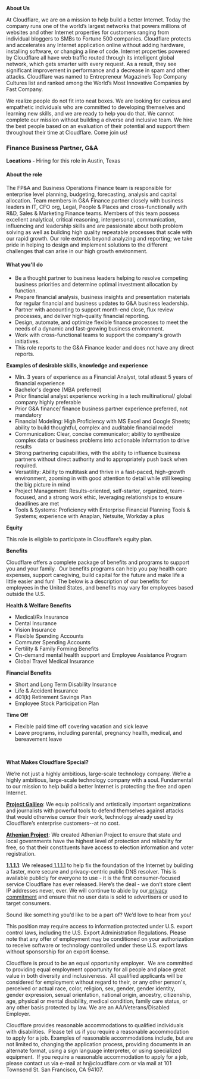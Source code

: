 <div class="content-intro">
	<div><strong>About Us</strong></div>
	<div>
		<p>At Cloudflare, we are on a mission to help build a better Internet. Today the company runs one of the world’s largest networks that powers millions of websites and other Internet properties for customers ranging from individual bloggers to SMBs to Fortune 500 companies. Cloudflare protects and accelerates any Internet application online without adding hardware, installing software, or changing a line of code. Internet properties powered by Cloudflare all have web traffic routed through its intelligent global network, which gets smarter with every request. As a result, they see significant improvement in performance and a decrease in spam and other attacks. Cloudflare was named to Entrepreneur Magazine’s Top Company Cultures list and ranked among the World’s Most Innovative Companies by Fast Company.&nbsp;</p>
		<p><span style="font-weight: 400;">We realize people do not fit into neat boxes. We are looking for curious and empathetic individuals who are committed to developing themselves and learning new skills, and we are ready to help you do that. We cannot complete our mission without building a diverse and inclusive team. We hire the best people based on an evaluation of their potential and support them throughout their time at Cloudflare. Come join us!&nbsp;</span></p>
	</div>
</div>
<h3><strong>Finance Business Partner, G&amp;A</strong></h3>
<p><strong>Locations -&nbsp;</strong>Hiring for this role in Austin, Texas&nbsp;</p>
<h4><strong>About the role</strong></h4>
<p>The FP&amp;A and Business Operations Finance team is responsible for enterprise level planning, budgeting, forecasting, analysis and capital allocation. Team members in G&amp;A Finance partner closely with business leaders in IT, CFO org, Legal, People &amp; Places and cross-functionally with R&amp;D, Sales &amp; Marketing Finance teams. Members of this team possess excellent analytical, critical reasoning, interpersonal, communication, influencing and leadership skills and are passionate about both problem solving as well as building high quality repeatable processes that scale with our rapid growth. Our role extends beyond analyzing and reporting; we take pride in helping to design and implement solutions to the different challenges that can arise in our high growth environment.</p>
<h4><strong>What you'll do</strong></h4>
<ul>
	<li>Be a thought partner to business leaders helping to resolve competing business priorities and determine optimal investment allocation by function.</li>
	<li>Prepare financial analysis, business insights and presentation materials for regular financial and business updates to G&amp;A business leadership.&nbsp;</li>
	<li>Partner with accounting to support month-end close, flux review processes, and deliver high-quality financial reporting.</li>
	<li>Design, automate, and optimize flexible finance processes to meet the needs of a dynamic and fast-growing business environment.</li>
	<li>Work with cross-functional teams to support the company's growth initiatives.</li>
	<li>This role reports to the G&amp;A Finance leader and does not have any direct reports.&nbsp;</li>
</ul>
<p><strong>Examples of desirable skills, knowledge and experience</strong></p>
<ul>
	<li>Min. 3 years of experience as a Financial Analyst, total atleast 5 years of financial experience&nbsp;</li>
	<li>Bachelor's degree (MBA preferred)</li>
	<li>Prior financial analyst experience working in a tech multinational/ global company highly preferable</li>
	<li>Prior G&amp;A finance/ finance business partner experience preferred, not mandatory</li>
	<li>Financial Modeling: High Proficiency with MS Excel and Google Sheets; ability to build thoughtful, complex and auditable financial model</li>
	<li>Communication: Clear, concise communicator; ability to synthesize complex data or business problems into actionable information to drive results</li>
	<li>Strong partnering capabilities, with the ability to influence business partners without direct authority and to appropriately push back when required.</li>
	<li>Versatility: Ability to multitask and thrive in a fast-paced, high-growth environment, zooming in with good attention to detail while still keeping the big picture in mind</li>
	<li>Project Management: Results-oriented, self-starter, organized, team-focused, and a strong work ethic, leveraging relationships to ensure deadlines are met</li>
	<li>Tools &amp; Systems: Proficiency with Enterprise Financial Planning Tools &amp; Systems; experience with Anaplan, Netsuite, Workday a plus</li>
</ul>
<p><strong>Equity</strong></p>
<p>This role is eligible to participate in Cloudflare’s equity plan.</p>
<p><strong>Benefits</strong></p>
<p>Cloudflare offers a complete package of benefits and programs to support you and your family.&nbsp; Our benefits programs can help you pay health care expenses, support caregiving, build capital for the future and make life a little easier and fun!&nbsp; The below is a description of our benefits for employees in the United States, and benefits may vary for employees based outside the U.S.</p>
<p><strong>Health &amp; Welfare Benefits</strong></p>
<ul>
	<li>Medical/Rx Insurance</li>
	<li>Dental Insurance</li>
	<li>Vision Insurance</li>
	<li>Flexible Spending Accounts</li>
	<li>Commuter Spending Accounts</li>
	<li>Fertility &amp; Family Forming Benefits</li>
	<li>On-demand mental health support and Employee Assistance Program</li>
	<li>Global Travel Medical Insurance</li>
</ul>
<p><strong>Financial Benefits</strong></p>
<ul>
	<li>Short and Long Term Disability Insurance</li>
	<li>Life &amp; Accident Insurance</li>
	<li>401(k) Retirement Savings Plan</li>
	<li>Employee Stock Participation Plan</li>
</ul>
<p><strong>Time Off</strong></p>
<ul>
	<li>Flexible paid time off covering vacation and sick leave</li>
	<li>Leave programs, including parental, pregnancy health, medical, and bereavement leave</li>
</ul>
<p>&nbsp;</p>
<div class="content-conclusion">
	<p><strong>What Makes Cloudflare Special?</strong></p>
	<p><span style="font-weight: 400;">We’re not just a highly ambitious, large-scale technology company. We’re a highly ambitious, large-scale technology company with a soul. Fundamental to our mission to help build a better Internet is protecting the free and open Internet.</span></p>
	<p><a href="https://blog.cloudflare.com/protecting-free-expression-online/"><strong>Project Galileo</strong></a><span style="font-weight: 400;">: We equip politically and artistically important organizations and journalists with powerful tools to defend themselves against attacks that would otherwise censor their work, technology already used by Cloudflare’s enterprise customers--at no cost.</span></p>
	<p><strong><a href="https://www.cloudflare.com/athenian/">Athenian Project</a></strong><span style="font-weight: 400;">: We created Athenian Project to ensure that state and local governments have the highest level of protection and reliability for free, so that their constituents have access to election information and voter registration.</span></p>
	<p><a href="https://1.1.1.1/"><strong>1.1.1.1</strong></a><span style="font-weight: 400;">: We released</span><a href="https://1.1.1.1/"> <span style="font-weight: 400;">1.1.1.1</span></a><span style="font-weight: 400;"> to help fix the foundation of the Internet by building a faster, more secure and privacy-centric public DNS resolver. This is available publicly for everyone to use - it is the first consumer-focused service Cloudflare has ever released. Here’s the deal - we don’t store client IP addresses never, ever. We will continue to abide by our</span><a href="https://developers.cloudflare.com/1.1.1.1/privacy/public-dns-resolver"> privacy commitment</a><span style="font-weight: 400;"> and ensure that no user data is sold to advertisers or used to target consumers.</span></p>
	<p><span style="font-weight: 400;">Sound like something you’d like to be a part of? We’d love to hear from you!</span></p>
	<p><span style="font-weight: 400;">This position may require access to information protected under U.S. export control laws, including the U.S. Export Administration Regulations. Please note that any offer of employment may be conditioned on your authorization to receive software or technology controlled under these U.S. export laws without sponsorship for an export license.</span></p>
	<p><span style="font-weight: 400;">Cloudflare is proud to be an equal opportunity employer. &nbsp;We are committed to providing equal employment opportunity for all people and place great value in both diversity and inclusiveness. &nbsp;All qualified applicants will be considered for employment without regard to their, or any other person's, perceived or actual</span> <span style="font-weight: 400;">race, color, religion, sex, gender, gender identity, gender expression, sexual orientation, national origin, ancestry, citizenship, age, physical or mental disability, medical condition, family care status, or any other basis protected by law. </span><span style="font-weight: 400;">We are an AA/Veterans/Disabled Employer.</span></p>
	<p><span style="font-weight: 400;">Cloudflare provides reasonable accommodations to qualified individuals with disabilities. &nbsp;Please tell us if you require a reasonable accommodation to apply for a job. Examples of reasonable accommodations include, but are not limited to, changing the application process, providing documents in an alternate format, using a sign language interpreter, or using specialized equipment. &nbsp;If you require a reasonable accommodation to apply for a job, please contact us via e-mail at </span><span style="font-weight: 400;">hr@cloudflare.com</span><span style="font-weight: 400;"> or via mail at 101 Townsend St. San Francisco, CA 94107.</span></p>
</div>